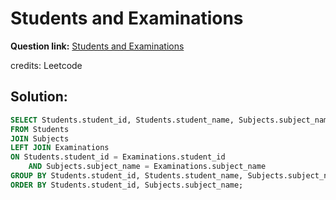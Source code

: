 # Students and Examinations

**Question link:** [Students and Examinations](https://leetcode.com/problems/students-and-examinations/)

credits: Leetcode

## Solution:
```sql
SELECT Students.student_id, Students.student_name, Subjects.subject_name, COUNT(Examinations.student_id) AS attended_exams
FROM Students
JOIN Subjects
LEFT JOIN Examinations
ON Students.student_id = Examinations.student_id 
    AND Subjects.subject_name = Examinations.subject_name
GROUP BY Students.student_id, Students.student_name, Subjects.subject_name
ORDER BY Students.student_id, Subjects.subject_name;
```